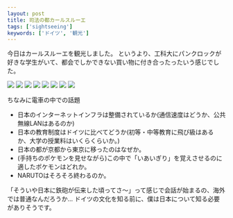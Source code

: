 ```yaml
---
layout: post
title: 司法の都カールスルーエ
tags: ['sightseeing']
keywords: ['ドイツ', '観光']
---
```


今日はカールスルーエを観光しました。
というより、工科大にパンクロックが好きな学生がいて、都会でしかできない買い物に付き合ったったいう感じでした。

<img src="/img/blog_IMG_1272.jpg" />

<img src="/img/blog_IMG_1274.jpg" />

<img src="/img/blog_IMG_1233.jpg" />

<img src="/img/blog_IMG_1275.jpg" />

<img src="/img/blog_IMG_1276.jpg" />

<img src="/img/blog_IMG_1277.jpg" />

<img src="/img/blog_IMG_1258.jpg" />

<img src="/img/blog_IMG_1224.jpg" />

ちなみに電車の中での話題

* 日本のインターネットインフラは整備されているか(通信速度はどうか、公共無線LANはあるのか)
* 日本の教育制度はドイツに比べてどうか(初等・中等教育に飛び級はあるか、大学の授業料はいくらくらいか。)
* 日本の都が京都から東京に移ったのはなぜか。
* (手持ちのポケモンを見せながら)この中で「いあいぎり」を覚えさせるのに適したポケモンはどれか。
* NARUTOはそろそろ終わるのか。

「そういや日本に鉄砲が伝来した頃ってさ〜」って感じで会話が始まるの、海外では普通なんだろうか...
ドイツの文化を知る前に、僕は日本について知る必要がありそうです。
